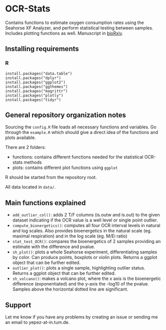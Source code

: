 # OCR-Stats

Contains functions to estimate oxygen consumption rates using the Seahorse XF Analyzer, and perform statistical testing between samples. 
Includes plotting functions as well.
Manuscript in [bioRxiv](https://www.biorxiv.org/content/early/2017/12/13/231522).

## Installing requirements
### R

```{r}
install.packages("data.table")
install.packages("dplyr")
install.packages("ggplot2")
install.packages("ggthemes")
install.packages("magrittr")
install.packages("plotly")
install.packages("tidyr")
```

## General repository organization notes

Sourcing the `config.R` file loads all necessary functions and variables.
Go through the `example.R` which should give a direct idea of the functions and plots available.

There are 2 folders:

- functions: contains different functions needed for the statistical OCR-stats methods
- plots: contains different plot functions using `ggplot`

R should be started from the repository root.

All data located in `data/`.

## Main functions explained

- `add_outlier_col()`: adds 2 T/F columns (is.outw and is.out) to the given dataset indicating if the OCR value is a well level or single point outlier.
- `compute_bionergetics()`: computes all four OCR interval levels in natural and log scales. Also provides bioenergetics in the natural scale (eg. maximal respiration) and in the log scale (eg. M/Ei ratio)
- `stat_test_OCR()`: compares the bioenergetics of 2 samples providing an estimate with the difference and pvalue.
- `sh_plot()`: plots a whole Seahorse experiment, differentiating samples by color. Can produce points, boxplots or violin plots. Returns a ggplot object that can be further edited.
- `outlier_plot()`: plots a single sample, highlighting outlier status. Returns a ggplot object that can be further edited.
- `sh_volcano()`: makes a volcano plot, where the x axis is the bioenergetic difference (exponentiated) and the y-axis the -log10 of the pvalue. Samples above the horizontal dotted line are significant.


## Support

Let me know if you have any problems by creating an issue or sending me an email to yepez-at-in.tum.de.

